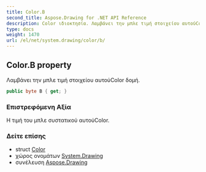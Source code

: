 ```yaml
---
title: Color.B
second_title: Aspose.Drawing for .NET API Reference
description: Color ιδιοκτησία. Λαμβάνει την μπλε τιμή στοιχείου αυτούColor δομή.
type: docs
weight: 1470
url: /el/net/system.drawing/color/b/
---
```

## Color.B property

Λαμβάνει την μπλε τιμή στοιχείου αυτούColor δομή.

```csharp
public byte B { get; }
```

### Επιστρεφόμενη Αξία

Η τιμή του μπλε συστατικού αυτούColor.

### Δείτε επίσης

* struct [Color](../)
* χώρος ονομάτων [System.Drawing](../../color/)
* συνέλευση [Aspose.Drawing](../../../)


